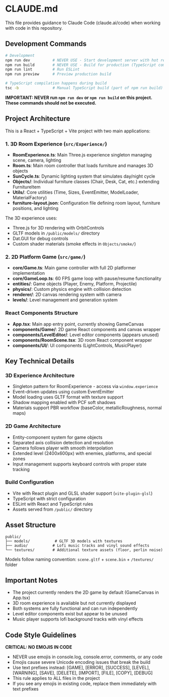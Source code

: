 # CLAUDE.md

This file provides guidance to Claude Code (claude.ai/code) when working with code in this repository.

## Development Commands

```bash
# Development
npm run dev          # NEVER USE - Start development server with hot reload
npm run build        # NEVER USE - Build for production (TypeScript compilation + Vite build)
npm run lint         # Run ESLint
npm run preview      # Preview production build

# TypeScript compilation happens during build
tsc -b               # Manual TypeScript build (part of npm run build)
```

**IMPORTANT: NEVER run `npm run dev` or `npm run build` on this project. These commands should not be executed.**

## Project Architecture

This is a React + TypeScript + Vite project with two main applications:

### 1. 3D Room Experience (`src/Experience/`)
- **RoomExperience.ts**: Main Three.js experience singleton managing scene, camera, lighting
- **Room.ts**: Main room controller that loads furniture and manages 3D objects
- **SunCycle.ts**: Dynamic lighting system that simulates day/night cycle
- **Objects/**: Individual furniture classes (Chair, Desk, Cat, etc.) extending FurnitureItem
- **Utils/**: Core utilities (Time, Sizes, EventEmitter, ModelLoader, MaterialFactory)
- **furniture-layout.json**: Configuration file defining room layout, furniture positions, and lighting

The 3D experience uses:
- Three.js for 3D rendering with OrbitControls
- GLTF models in `/public/models/` directory
- Dat.GUI for debug controls
- Custom shader materials (smoke effects in `Objects/smoke/`)

### 2. 2D Platform Game (`src/game/`)
- **core/Game.ts**: Main game controller with full 2D platformer implementation
- **core/GameLoop.ts**: 60 FPS game loop with pause/resume functionality
- **entities/**: Game objects (Player, Enemy, Platform, Projectile)
- **physics/**: Custom physics engine with collision detection
- **renderer/**: 2D canvas rendering system with camera
- **levels/**: Level management and generation system

### React Components Structure
- **App.tsx**: Main app entry point, currently showing GameCanvas
- **components/Game/**: 2D game React components and canvas wrapper
- **components/LevelEditor/**: Level editor components (appears unused)
- **components/RoomScene.tsx**: 3D room React component wrapper
- **components/UI/**: UI components (LightControls, MusicPlayer)

## Key Technical Details

### 3D Experience Architecture
- Singleton pattern for RoomExperience - access via `window.experience`
- Event-driven updates using custom EventEmitter
- Model loading uses GLTF format with texture support
- Shadow mapping enabled with PCF soft shadows
- Materials support PBR workflow (baseColor, metallicRoughness, normal maps)

### 2D Game Architecture
- Entity-component system for game objects
- Separated axis collision detection and resolution
- Camera follows player with smooth interpolation
- Extended level (2400x600px) with enemies, platforms, and special zones
- Input management supports keyboard controls with proper state tracking

### Build Configuration
- Vite with React plugin and GLSL shader support (`vite-plugin-glsl`)
- TypeScript with strict configuration
- ESLint with React and TypeScript rules
- Assets served from `/public/` directory

## Asset Structure

```
public/
├── models/           # GLTF 3D models with textures
├── audio/           # Lofi music tracks and vinyl sound effects
└── textures/        # Additional texture assets (floor, perlin noise)
```

Models follow naming convention: `scene.gltf` + `scene.bin` + `/textures/` folder

## Important Notes

- The project currently renders the 2D game by default (GameCanvas in App.tsx)
- 3D room experience is available but not currently displayed
- Both systems are fully functional and can run independently
- Level editor components exist but appear to be unused
- Music player supports lofi background tracks with vinyl effects

## Code Style Guidelines

**CRITICAL: NO EMOJIS IN CODE**
- NEVER use emojis in console.log, console.error, comments, or any code
- Emojis cause severe Unicode encoding issues that break the build
- Use text prefixes instead: [GAME], [ERROR], [SUCCESS], [LEVEL], [WARNING], [SAVE], [DELETE], [IMPORT], [FILE], [COPY], [DEBUG]
- This rule applies to ALL files in the project
- If you see any emojis in existing code, replace them immediately with text prefixes
